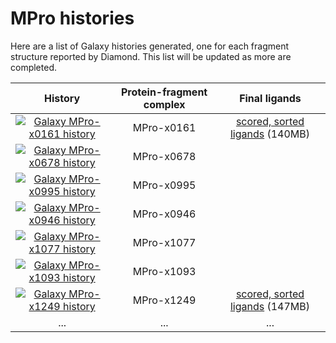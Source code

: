 # MPro histories

Here are a list of Galaxy histories generated, one for each fragment structure reported by Diamond. This list will be updated as more are completed.

| History | Protein-fragment complex | Final ligands |
|:--------:|:--------:|:--------:|
| [![Galaxy MPro-x0161 history](https://img.shields.io/static/v1?label=history&message=view&color=blue)](https://usegalaxy.eu/u/timdudgeon/h/mpro-x0161) | MPro-x0161 | [scored, sorted ligands](https://usegalaxy.eu/datasets/11ac94870d0bb33a9a2ab440b38279a5/display?to_ext=sdf) (140MB) |
| [![Galaxy MPro-x0678 history](https://img.shields.io/static/v1?label=history&message=view&color=blue)](https://usegalaxy.eu/u/timdudgeon/h/mpro-x0678) | MPro-x0678 | |
| [![Galaxy MPro-x0995 history](https://img.shields.io/static/v1?label=history&message=view&color=blue)](https://usegalaxy.eu/u/timdudgeon/h/mpro-x0995) | MPro-x0995 | |
| [![Galaxy MPro-x0946 history](https://img.shields.io/static/v1?label=history&message=view&color=blue)](https://usegalaxy.eu/u/timdudgeon/h/mpro-x0946) | MPro-x0946 | |
| [![Galaxy MPro-x1077 history](https://img.shields.io/static/v1?label=history&message=view&color=blue)](https://usegalaxy.eu/u/timdudgeon/h/mpro-x1077) | MPro-x1077 | |
| [![Galaxy MPro-x1093 history](https://img.shields.io/static/v1?label=history&message=view&color=blue)](https://usegalaxy.eu/u/timdudgeon/h/mpro-x1093) | MPro-x1093 | |
| [![Galaxy MPro-x1249 history](https://img.shields.io/static/v1?label=history&message=view&color=blue)](https://usegalaxy.eu/u/timdudgeon/h/mpro-x1249) | MPro-x1249 | [scored, sorted ligands](https://usegalaxy.eu/datasets/11ac94870d0bb33a327694730e175763/display?to_ext=sdf) (147MB) |
| ... | ... | ... |

